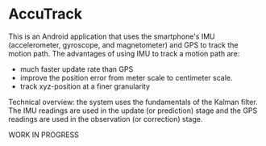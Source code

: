 # AccuTrack
This is an Android application that uses the smartphone's IMU (accelerometer, gyroscope, and magnetometer) and GPS to track the motion path.
The advantages of using IMU to track a motion path are:
 - much faster update rate than GPS
 - improve the position error from meter scale to centimeter scale.
 - track xyz-position at a finer granularity

Technical overview: the system uses the fundamentals of the Kalman filter. The IMU readings are used in the update (or prediction) stage and the GPS readings are used in the observation (or correction) stage.


WORK IN PROGRESS
